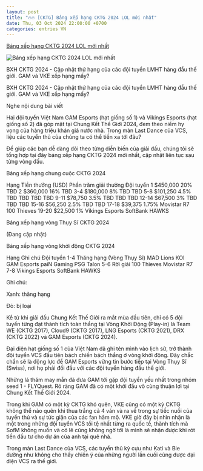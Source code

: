 ```yaml
---
layout: post
title: "🔥🔥 [CKTG] Bảng xếp hạng CKTG 2024 LOL mới nhất"
date: Thu, 03 Oct 2024 22:00:00 +0700
categories: entries VN
---
```

[Bảng xếp hạng CKTG 2024 LOL mới nhất](https://thethao247.vn/400-bang-xep-hang-cktg-2024-lol-moi-nhat-d343927.html)

![Bảng xếp hạng CKTG 2024 LOL mới nhất](https://cdn-img.thethao247.vn/storage/files/haibui/social-thumb/2024/10/03/461298424-940800378086679-7868381467466344678-n-1727939626-141711.jpg)

BXH CKTG 2024 - Cập nhật thứ hạng của các đội tuyển LMHT hàng đầu thế giới. GAM và VKE xếp hạng mấy?

BXH CKTG 2024 - Cập nhật thứ hạng của các đội tuyển LMHT hàng đầu thế giới. GAM và VKE xếp hạng mấy?

Nghe nội dung bài viết

Hai đội tuyển Việt Nam GAM Esports (hạt giống số 1) và Vikings Esports (hạt giống số 2) đã góp mặt tại Chung Kết Thế Giới 2024, đem theo niềm hy vọng của hàng triệu khán giả nước nhà. Trong màn Last Dance của VCS, liệu các tuyển thủ của chúng ta có thể tiến xa tới đâu?

Để giúp các bạn dễ dàng dõi theo từng diễn biến của giải đấu, chúng tôi sẽ tổng hợp tại đây bảng xếp hạng CKTG 2024 mới nhất, cập nhật liên tục sau từng vòng đấu.

Bảng xếp hạng chung cuộc CKTG 2024

Hạng Tiền thưởng (USD) Phần trăm giải thưởng Đội tuyển 1 $450,000 20% ⁠⁠TBD 2 $360,000 16% ⁠⁠TBD 3-4 $180,000 8% ⁠⁠TBD ⁠⁠TBD 5-8 $101,250 4.5% ⁠⁠TBD ⁠⁠TBD ⁠⁠TBD ⁠⁠TBD 9-11 $78,750 3.5% ⁠⁠TBD ⁠⁠TBD ⁠⁠TBD 12-14 $67,500 3% ⁠⁠TBD ⁠⁠TBD ⁠⁠TBD 15-16 $56,250 2.5% ⁠⁠TBD ⁠⁠TBD 17-18 $39,375 1.75% ⁠⁠Movistar R7 ⁠⁠100 Thieves 19-20 $22,500 1% ⁠⁠Vikings Esports ⁠⁠SoftBank HAWKS

Bảng xếp hạng vòng Thụy Sĩ CKTG 2024

(Đang cập nhật)

Bảng xếp hạng vòng khởi động CKTG 2024

Hạng Ghi chú Đội tuyển 1-4 Thăng hạng (Vòng Thụy Sĩ) ⁠⁠MAD Lions KOI ⁠⁠GAM Esports ⁠⁠paiN Gaming ⁠⁠PSG Talon 5-6 Rời giải ⁠⁠100 Thieves ⁠⁠Movistar R7 7-8 ⁠⁠Vikings Esports ⁠⁠SoftBank HAWKS

Ghi chú:

Xanh: thăng hạng

Đỏ: bị loại

Kể từ khi giải đấu Chung Kết Thế Giới ra mắt mùa đầu tiên, chỉ có 5 đội tuyển từng đạt thành tích toàn thắng tại Vòng Khởi Động (Play-in) là Team WE (CKTG 2017), Cloud9 (CKTG 2017), LNG Esports (CKTG 2021), DRX (CKTG 2022) và GAM Esports (CKTG 2024).

Đại diện hạt giống số 1 của Việt Nam đã ghi tên mình vào lịch sử, trở thành đội tuyển VCS đầu tiên bách chiến bách thắng ở vòng khởi động. Đây chắc chắn sẽ là động lực để GAM Esports vững tin bước tiếp tại Vòng Thụy Sĩ (Swiss), nơi họ phải đối đầu với các đội tuyển hàng đầu thế giới.

Những lá thăm may mắn đã đưa GAM tới gặp đội tuyển yếu nhất trong nhóm seed 1 - FLYQuest. Rõ ràng GAM đã có một khởi đầu vô cùng thuận lợi tại Chung Kết Thế Giới 2024.

Trong khi GAM có một kỳ CKTG khó quên, VKE cũng có một kỳ CKTG không thể nào quên khi thua trắng cả 4 ván và ra về trong sự tiếc nuối của tuyển thủ và sự tức giận của các fan hâm mộ. VKE giờ đây bị nhìn nhận là một trong những đội tuyển VCS tồi tệ nhất từng ra quốc tế, thành tích mà SofM không muốn và có lẽ cũng không ngờ tới là mình sẽ nhận được khi rót tiền đầu tư cho dự án của anh tại quê nhà.

Trong màn Last Dance của VCS, các tuyển thủ kỳ cựu như Kati và Bie dường như không cho thấy chiến ý của những người lần cuối cùng được đại diện VCS ra thế giới.

